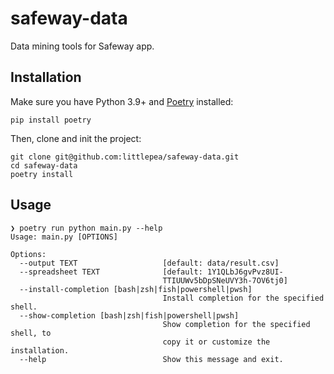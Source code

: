 # safeway-data

Data mining tools for Safeway app.

## Installation

Make sure you have Python 3.9+ and [Poetry](https://python-poetry.org/docs/) installed:

```shell
pip install poetry
```

Then, clone and init the project:

```shell
git clone git@github.com:littlepea/safeway-data.git
cd safeway-data
poetry install
```

## Usage

```shell
❯ poetry run python main.py --help
Usage: main.py [OPTIONS]

Options:
  --output TEXT                   [default: data/result.csv]
  --spreadsheet TEXT              [default: 1Y1QLbJ6gvPvz8UI-
                                  TTIUUWv5bDpSNeUVY3h-7OV6tj0]
  --install-completion [bash|zsh|fish|powershell|pwsh]
                                  Install completion for the specified shell.
  --show-completion [bash|zsh|fish|powershell|pwsh]
                                  Show completion for the specified shell, to
                                  copy it or customize the installation.
  --help                          Show this message and exit.
```